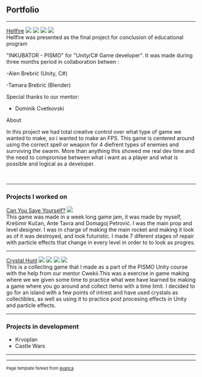 ## Portfolio

---

[Hellfire](https://emperorscorpion.itch.io/hellfire)
<img src="https://img.itch.zone/aW1nLzY2MTExMzQucG5n/original/5gb6V8.png"/>
<img src="https://img.itch.zone/aW1hZ2UvMTA5ODg3My82NjExMDczLnBuZw==/original/0Bz8Ns.png"/>
<img src="https://img.itch.zone/aW1hZ2UvMTA5ODg3My82NjExMDcyLnBuZw==/original/y2GJ6X.png"/>
<img src="https://img.itch.zone/aW1hZ2UvMTA5ODg3My82NjExMDY5LnBuZw==/original/ZPEjw0.png"/>
<br>
Hellfire was presented as the final project for conclusion of educational program

"INKUBATOR - PISMO"  for "Unity/C#  Game developer". It was made during three months period in collaboration betwen :

-Alen Brebrić (Unity, C#)

-Tamara Brebrić (Blender)

Special thanks to our mentor:

- Dominik Cvetkovski



About

In this project we had total creative control over what type of game we wanted to make, so i wanted to make an FPS. This game is centered around using the correct spell or weapon for 4 diefrent types of enemies and surrviving the swarm. More than anything this showed me real dev time and the need to compromise between what i want as a player and what is possible and logical as a developer.

<br>

---

### Projects I worked on

[Can You Save Yourself?](https://emperorscorpion.itch.io/cam-you-save-yourself)
<img src="https://img.itch.zone/aW1nLzU0NjM3MTcuanBn/original/HgdH9H.jpg"/>
<br>
This game was made in a week long game jam, it was made by myself, Krešimir Kučan, Ante Tavra and Domagoj Petrović. I was the main prop and level designer.
I was in charge of making the main rocket and making it look as of it was destroyed, and look futuristic. I made 7 diferent stages of repair with particle effects that change in every level in order to to look as progres.
<br>

---

[Crystal Hunt](https://emperorscorpion.itch.io/crystal-hunt)
<img src="https://img.itch.zone/aW1hZ2UvOTU4MTMyLzU0MzMyMzYucG5n/original/qOSJjE.png"/>
<img src="https://img.itch.zone/aW1hZ2UvOTU4MTMyLzU0MzMyMzIucG5n/original/82Fx%2FC.png"/>
<img src="https://img.itch.zone/aW1hZ2UvOTU4MTMyLzU0MzMyMzUucG5n/original/FZ%2FMma.png"/>
<img src="https://img.itch.zone/aW1hZ2UvOTU4MTMyLzU0MzMyMzMucG5n/original/qR7SsB.png"/>
<br>
This is a collecting game that I made as a part of the PISMO Unity course with the help from our mentor Cwekii.This was a exercise in game making where we we given some time to practice what wee have learned bx making a game where you go around and collect items with a time limit. I decided to go for an island with a few points of intrest and have used crystals as collectibles, as well as using it to practice post procesing effects in Unity and particle effects.
<br>

---

### Projects in development

- Krvoplan
- Castle Wars

---




---
<p style="font-size:11px">Page template forked from <a href="https://github.com/evanca/quick-portfolio">evanca</a></p>
<!-- Remove above link if you don't want to attibute -->
